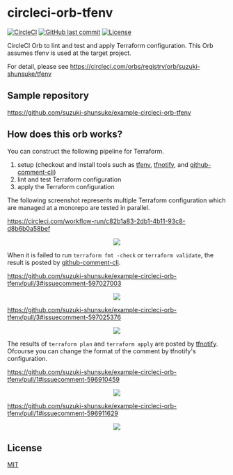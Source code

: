 # circleci-orb-tfenv

[![CircleCI](https://circleci.com/gh/suzuki-shunsuke/circleci-orb-tfenv.svg?style=svg)](https://circleci.com/gh/suzuki-shunsuke/circleci-orb-tfenv)
[![GitHub last commit](https://img.shields.io/github/last-commit/suzuki-shunsuke/circleci-orb-tfenv.svg)](https://github.com/suzuki-shunsuke/circleci-orb-tfenv)
[![License](http://img.shields.io/badge/license-mit-blue.svg?style=flat-square)](https://raw.githubusercontent.com/suzuki-shunsuke/circleci-orb-tfenv/master/LICENSE)

CircleCI Orb to lint and test and apply Terraform configuration.
This Orb assumes tfenv is used at the target project.

For detail, please see https://circleci.com/orbs/registry/orb/suzuki-shunsuke/tfenv

## Sample repository

https://github.com/suzuki-shunsuke/example-circleci-orb-tfenv

## How does this orb works?

You can construct the following pipeline for Terraform.

1. setup (checkout and install tools such as [tfenv](https://github.com/tfutils/tfenv), [tfnotify](https://github.com/mercari/tfnotify), and [github-comment-cli](https://github.com/suzuki-shunsuke/github-comment-cli))
2. lint and test Terraform configuration
3. apply the Terraform configuration

The following screenshot represents multiple Terraform configuration which are managed at a monorepo are tested in parallel.

https://circleci.com/workflow-run/c82b1a83-2db1-4b11-93c8-d8b6b0a58bef

<p align="center">
  <img src="https://cdn.jsdelivr.net/gh/suzuki-shunsuke/artifact@master/circleci-orb-tfenv/pipeline-diagram.png">
</p>

When it is failed to run `terraform fmt -check` or `terraform validate`, the result is posted by [github-comment-cli](https://github.com/suzuki-shunsuke/github-comment-cli).

https://github.com/suzuki-shunsuke/example-circleci-orb-tfenv/pull/3#issuecomment-597027003

<p align="center">
  <img src="https://cdn.jsdelivr.net/gh/suzuki-shunsuke/artifact@master/circleci-orb-tfenv/fmt-check-error.png">
</p>

https://github.com/suzuki-shunsuke/example-circleci-orb-tfenv/pull/3#issuecomment-597025376

<p align="center">
  <img src="https://cdn.jsdelivr.net/gh/suzuki-shunsuke/artifact@master/circleci-orb-tfenv/validate-error.png">
</p>

The results of `terraform plan` and `terraform apply` are posted by [tfnotify](https://github.com/mercari/tfnotify). Ofcourse you can change the format of the comment by tfnotify's configuration.

https://github.com/suzuki-shunsuke/example-circleci-orb-tfenv/pull/1#issuecomment-596910459

<p align="center">
  <img src="https://cdn.jsdelivr.net/gh/suzuki-shunsuke/artifact@master/circleci-orb-tfenv/plan.png">
</p>

https://github.com/suzuki-shunsuke/example-circleci-orb-tfenv/pull/1#issuecomment-596911629

<p align="center">
  <img src="https://cdn.jsdelivr.net/gh/suzuki-shunsuke/artifact@master/circleci-orb-tfenv/apply.png">
</p>

## License

[MIT](LICENSE)
